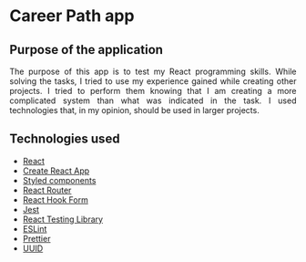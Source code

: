 # Career Path app

## Purpose of the application

<div style="text-align: justify">The purpose of this app is to test my React programming skills. While solving the tasks, I tried to use my experience gained while creating other projects. I tried to perform them knowing that I am creating a more complicated system than what was indicated in the task. I used technologies that,
in my opinion, should be used in larger projects.</div>

## Technologies used

- [React](https://reactjs.org/)
- [Create React App](https://create-react-app.dev/)
- [Styled components](https://styled-components.com/)
- [React Router](https://reactrouter.com/)
- [React Hook Form](https://react-hook-form.com/)
- [Jest](https://jestjs.io/)
- [React Testing Library](https://testing-library.com/)
- [ESLint](https://eslint.org/)
- [Prettier](https://prettier.io/)
- [UUID](https://github.com/uuidjs/uuid)
